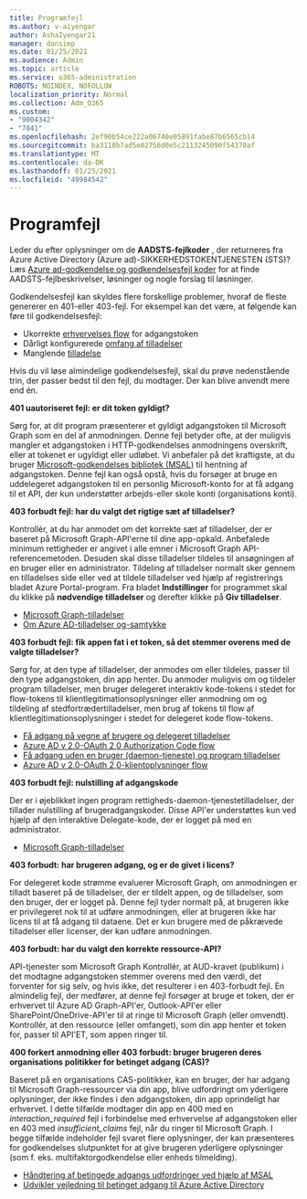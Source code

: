 ```yaml
---
title: Programfejl
ms.author: v-aiyengar
author: AshaIyengar21
manager: dansimp
ms.date: 01/25/2021
ms.audience: Admin
ms.topic: article
ms.service: o365-administration
ROBOTS: NOINDEX, NOFOLLOW
localization_priority: Normal
ms.collection: Adm_O365
ms.custom:
- "9004342"
- "7841"
ms.openlocfilehash: 2ef90b54ce222a06740e05891fabe87b6565cb14
ms.sourcegitcommit: ba3118b7ad5e02756d0e5c2113245090f54370af
ms.translationtype: MT
ms.contentlocale: da-DK
ms.lasthandoff: 01/25/2021
ms.locfileid: "49984542"
---
```

# <a name="application-errors"></a>Programfejl

Leder du efter oplysninger om de **AADSTS-fejlkoder** , der returneres fra Azure Active Directory (Azure ad)-SIKKERHEDSTOKENTJENESTEN (STS)? Læs [Azure ad-godkendelse og godkendelsesfejl koder](https://docs.microsoft.com/azure/active-directory/develop/reference-aadsts-error-codes) for at finde AADSTS-fejlbeskrivelser, løsninger og nogle forslag til løsninger.

Godkendelsesfejl kan skyldes flere forskellige problemer, hvoraf de fleste genererer en 401-eller 403-fejl. For eksempel kan det være, at følgende kan føre til godkendelsesfejl:

- Ukorrekte [erhvervelses flow](https://docs.microsoft.com/azure/active-directory/develop/reference-aadsts-error-codes) for adgangstoken 
- Dårligt konfigurerede [omfang af tilladelser](https://docs.microsoft.com/azure/active-directory/develop/active-directory-v2-scopes) 
- Manglende [tilladelse](https://docs.microsoft.com/azure/active-directory/develop/active-directory-devhowto-multi-tenant-overview#understanding-user-and-admin-consent)

Hvis du vil løse almindelige godkendelsesfejl, skal du prøve nedenstående trin, der passer bedst til den fejl, du modtager. Der kan blive anvendt mere end én.

**401 uautoriseret fejl: er dit token gyldigt?**

Sørg for, at dit program præsenterer et gyldigt adgangstoken til Microsoft Graph som en del af anmodningen. Denne fejl betyder ofte, at der muligvis mangler et adgangstoken i HTTP-godkendelses anmodningens overskrift, eller at tokenet er ugyldigt eller udløbet. Vi anbefaler på det kraftigste, at du bruger [Microsoft-godkendelses bibliotek (MSAL)](https://docs.microsoft.com/azure/active-directory/develop/msal-overview) til hentning af adgangstoken. Denne fejl kan også opstå, hvis du forsøger at bruge en uddelegeret adgangstoken til en personlig Microsoft-konto for at få adgang til et API, der kun understøtter arbejds-eller skole konti (organisations konti).

**403 forbudt fejl: har du valgt det rigtige sæt af tilladelser?**

Kontrollér, at du har anmodet om det korrekte sæt af tilladelser, der er baseret på Microsoft Graph-API'erne til dine app-opkald. Anbefalede minimum rettigheder er angivet i alle emner i Microsoft Graph API-referencemetoden. Desuden skal disse tilladelser tildeles til ansøgningen af en bruger eller en administrator. Tildeling af tilladelser normalt sker gennem en tilladelses side eller ved at tildele tilladelser ved hjælp af registrerings bladet Azure Portal-program. Fra bladet **Indstillinger** for programmet skal du klikke på **nødvendige tilladelser** og derefter klikke på **Giv tilladelser**.

- [Microsoft Graph-tilladelser](https://docs.microsoft.com/graph/permissions-reference) 
- [Om Azure AD-tilladelser og-samtykke](https://docs.microsoft.com/azure/active-directory/develop/v2-permissions-and-consent) 

**403 forbudt fejl: fik appen fat i et token, så det stemmer overens med de valgte tilladelser?**

Sørg for, at den type af tilladelser, der anmodes om eller tildeles, passer til den type adgangstoken, din app henter. Du anmoder muligvis om og tildeler program tilladelser, men bruger delegeret interaktiv kode-tokens i stedet for flow-tokens til klientlegitimationsoplysninger eller anmodning om og tildeling af stedfortrædertilladelser, men brug af tokens til flow af klientlegitimationsoplysninger i stedet for delegeret kode flow-tokens.

- [Få adgang på vegne af brugere og delegeret tilladelser](https://docs.microsoft.com/graph/auth_v2_user) 
- [Azure AD v 2.0-OAuth 2,0 Authorization Code flow](https://docs.microsoft.com/azure/active-directory/develop/v2-oauth2-auth-code-flow) 
- [Få adgang uden en bruger (daemon-tjeneste) og program tilladelser](https://docs.microsoft.com/graph/auth_v2_service) 
- [Azure AD v 2.0-OAuth 2,0-klientoplysninger flow](https://docs.microsoft.com/azure/active-directory/develop/v2-oauth2-client-creds-grant-flow) 

**403 forbudt fejl: nulstilling af adgangskode**

Der er i øjeblikket ingen program rettigheds-daemon-tjenestetilladelser, der tillader nulstilling af brugeradgangskoder. Disse API'er understøttes kun ved hjælp af den interaktive Delegate-kode, der er logget på med en administrator.

- [Microsoft Graph-tilladelser](https://docs.microsoft.com/graph/permissions-reference)

**403 forbudt: har brugeren adgang, og er de givet i licens?**

For delegeret kode strømme evaluerer Microsoft Graph, om anmodningen er tilladt baseret på de tilladelser, der er tildelt appen, og de tilladelser, som den bruger, der er logget på. Denne fejl tyder normalt på, at brugeren ikke er privilegeret nok til at udføre anmodningen, eller at brugeren ikke har licens til at få adgang til dataene. Det er kun brugere med de påkrævede tilladelser eller licenser, der kan udføre anmodningen.

**403 forbudt: har du valgt den korrekte ressource-API?**

API-tjenester som Microsoft Graph Kontrollér, at AUD-kravet (publikum) i det modtagne adgangstoken stemmer overens med den værdi, det forventer for sig selv, og hvis ikke, det resulterer i en 403-forbudt fejl. En almindelig fejl, der medfører, at denne fejl forsøger at bruge et token, der er erhvervet til Azure AD Graph-API'er, Outlook-API'er eller SharePoint/OneDrive-API'er til at ringe til Microsoft Graph (eller omvendt). Kontrollér, at den ressource (eller omfanget), som din app henter et token for, passer til API'ET, som appen ringer til.

**400 forkert anmodning eller 403 forbudt: bruger brugeren deres organisations politikker for betinget adgang (CAS)?**

Baseret på en organisations CAS-politikker, kan en bruger, der har adgang til Microsoft Graph-ressourcer via din app, blive udfordringt om yderligere oplysninger, der ikke findes i den adgangstoken, din app oprindeligt har erhvervet. I dette tilfælde modtager din app en 400 med en *interaction_required* fejl i forbindelse med erhvervelse af adgangstoken eller en 403 med *insufficient_claims* fejl, når du ringer til Microsoft Graph. I begge tilfælde indeholder fejl svaret flere oplysninger, der kan præsenteres for godkendelses slutpunktet for at give brugeren yderligere oplysninger (som f. eks. multifaktorgodkendelse eller enheds tilmelding).

- [Håndtering af betingede adgangs udfordringer ved hjælp af MSAL ](https://docs.microsoft.com/azure/active-directory/develop/msal-handling-exceptions#conditional-access-and-claims-challenges)
- [Udvikler vejledning til betinget adgang til Azure Active Directory](https://docs.microsoft.com/azure/active-directory/develop/conditional-access-dev-guide)
